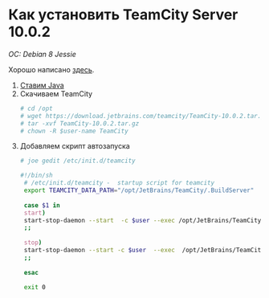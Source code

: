 # Как установить TeamCity Server 10.0.2
*OC: Debian 8 Jessie*

Хорошо написано [здесь](http://maxim.rubchinsky.com/install-teamcity-ubuntu/).

1. [Ставим Java](https://linux.nesterof.com/install_java_8_ppa.html)
2. Скачиваем TeamCity 
   ```bash
   # cd /opt
   # wget https://download.jetbrains.com/teamcity/TeamCity-10.0.2.tar.gz
   # tar -xvf TeamCity-10.0.2.tar.gz
   # chown -R $user-name TeamCity
   ```
3. Добавляем скрипт автозапуска
   ```bash
   # joe gedit /etc/init.d/teamcity
   
   #!/bin/sh
    # /etc/init.d/teamcity -  startup script for teamcity
    export TEAMCITY_DATA_PATH="/opt/JetBrains/TeamCity/.BuildServer"
         
    case $1 in
    start)
    start-stop-daemon --start  -c $user --exec /opt/JetBrains/TeamCity/bin/runAll.sh start
    ;;
         
    stop)
    start-stop-daemon --start -c $user  --exec  /opt/JetBrains/TeamCity/bin/runAll.sh stop
    ;;
         
    esac
         
    exit 0
   ```



